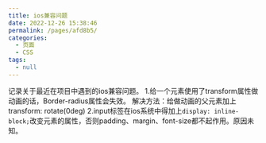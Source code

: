 ```yaml
---
title: ios兼容问题
date: 2022-12-26 15:38:46
permalink: /pages/afd8b5/
categories:
  - 页面
  - CSS
tags:
  - null
---
```


记录关于最近在项目中遇到的ios兼容问题。
1.给一个元素使用了transform属性做动画的话，Border-radius属性会失效。
解决方法：给做动画的父元素加上transform: rotate(0deg)
2.input标签在ios系统中得加上`display: inline-block;`改变元素的属性，否则padding、margin、font-size都不起作用。原因未知。